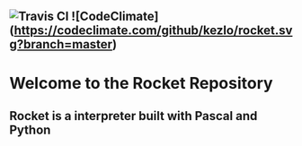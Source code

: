 ![Travis CI](https://travis-ci.org/kezlo/rocket.svg?branch=master) 
![CodeClimate] (https://codeclimate.com/github/kezlo/rocket.svg?branch=master)
---

# Welcome to the Rocket Repository

## Rocket is a interpreter built with Pascal and Python
